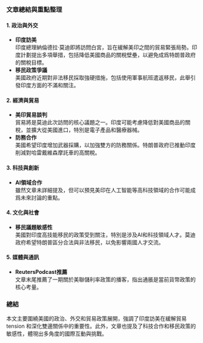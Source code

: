 ### 文章總結與重點整理

#### 1. **政治與外交**
   - **印度訪美**  
     印度總理納倫德拉·莫迪即將訪問白宮，旨在緩解美印之間的貿易緊張局勢。印度計劃提出多項舉措，包括降低美國商品的關稅壁壘，以避免成爲特朗普政府的關稅目標。
   - **移民政策爭議**  
     美國政府近期對非法移民採取強硬措施，包括使用軍事航班遣返移民，此舉引發印度方面的不滿和關注。

#### 2. **經濟與貿易**
   - **美印貿易談判**  
     貿易將是莫迪此次訪問的核心議題之一。印度可能考慮降低對美國商品的關稅，並擴大從美國進口，特別是電子產品和醫療器械。
   - **防務合作**  
     美國希望印度增加武器採購，以加強雙方的防務關係。特朗普政府已推動印度削減對哈雷戴維森摩託車的高關稅。

#### 3. **科技與創新**
   - **AI領域合作**  
     雖然文章未詳細提及，但可以預見美印在人工智能等高科技領域的合作可能成爲未來討論的重點。

#### 4. **文化與社會**
   - **移民議題敏感性**  
     美國對印度高技能移民的政策受到關注，特別是涉及AI和科技領域人才。莫迪政府希望特朗普區分合法與非法移民，以免影響兩國人才交流。

#### 5. **媒體與通訊**
   - **ReutersPodcast推薦**  
     文章末尾推薦了一期關於美聯儲利率政策的播客，指出通脹是當前貨幣政策的核心考量。

### 總結
本文主要圍繞美國的政治、外交和貿易政策展開，強調了印度訪美在緩解貿易 tension 和深化雙邊關係中的重要性。此外，文章也提及了科技合作和移民政策的敏感性，體現出多角度的國際互動與挑戰。